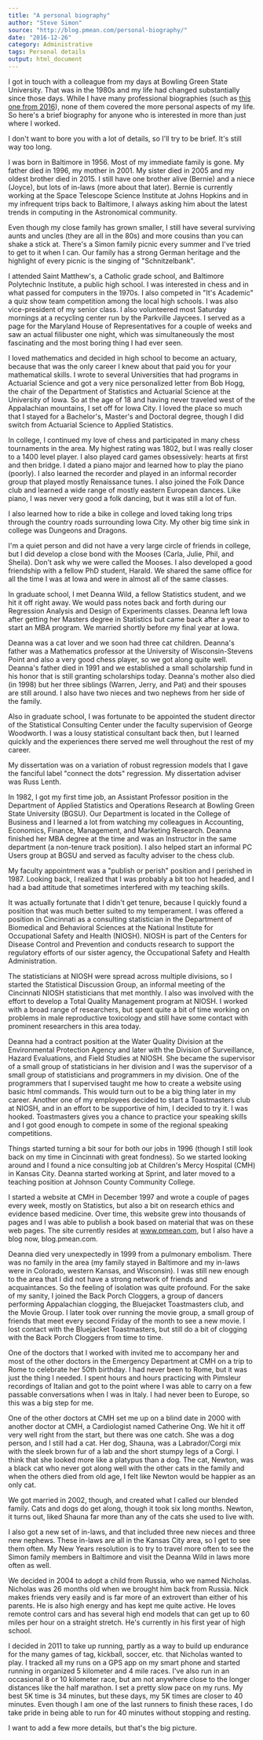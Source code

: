 ```yaml
---
title: "A personal biography"
author: "Steve Simon"
source: "http://blog.pmean.com/personal-biography/"
date: "2016-12-26"
category: Administrative
tags: Personal details
output: html_document
---
```


I got in touch with a colleague from my days at Bowling Green State University. That was in the 1980s and my life had changed substantially since those days. While I have many professional biographies (such as [this one from 2016](../biography-2016/index.html)), none of them covered the more personal aspects of my life. So here's a brief biography for anyone who is interested in more than just where I worked.

<!---More--->

I don't want to bore you with a lot of details, so I'll try to be brief. It's still way too long.

I was born in Baltimore in 1956. Most of my immediate family is gone. My father died in 1996, my mother in 2001. My sister died in 2005 and my oldest brother died in 2015. I still have one brother alive (Bernie) and a niece (Joyce), but lots of in-laws (more about that later). Bernie is currently working at the Space Telescope Science Institute at Johns Hopkins and in my infrequent trips back to Baltimore, I always asking him about the latest trends in computing in the Astronomical community.

Even though my close family has grown smaller, I still have several surviving aunts and uncles (they are all in the 80s) and more cousins than you can shake a stick at. There's a Simon family picnic every summer and I've tried to get to it when I can. Our family has a strong German heritage and the highlight of every picnic is the singing of "Schnitzelbank".

I attended Saint Matthew's, a Catholic grade school, and Baltimore Polytechnic Institute, a public high school. I was interested in chess and in what passed for computers in the 1970s. I also competed in "It's Academic" a quiz show team competition among the local high schools. I was also vice-president of my senior class. I also volunteered most Saturday mornings at a recycling center run by the Parkville Jaycees. I served as a page for the Maryland House of Representatives for a couple of weeks and saw an actual filibuster one night, which was simultaneously the most fascinating and the most boring thing I had ever seen.

I loved mathematics and decided in high school to become an actuary, because that was the only career I knew about that paid you for your mathematical skills. I wrote to several Universities that had programs in Actuarial Science and got a very nice personalized letter from Bob Hogg, the chair of the Department of Statistics and Actuarial Science at the University of Iowa. So at the age of 18 and having never traveled west of the Appalachian mountains, I set off for Iowa City. I loved the place so much that I stayed for a Bachelor's, Master's and Doctoral degree, though I did switch from Actuarial Science to Applied Statistics.

In college, I continued my love of chess and participated in many chess tournaments in the area. My highest rating was 1802, but I was really closer to a 1400 level player. I also played card games obsessively: hearts at first and then bridge. I dated a piano major and learned how to play the piano (poorly). I also learned the recorder and played in an informal recorder group that played mostly Renaissance tunes. I also joined the Folk Dance club and learned a wide range of mostly eastern European dances. Like piano, I was never very good a folk dancing, but it was still a lot of fun.

I also learned how to ride a bike in college and loved taking long trips through the country roads surrounding Iowa City. My other big time sink in college was Dungeons and Dragons.

I'm a quiet person and did not have a very large circle of friends in college, but I did develop a close bond with the Mooses (Carla, Julie, Phil, and Sheila). Don't ask why we were called the Mooses. I also developed a good friendship with a fellow PhD student, Harald. We shared the same office for all the time I was at Iowa and were in almost all of the same classes.

In graduate school, I met Deanna Wild, a fellow Statistics student, and we hit it off right away. We would pass notes back and forth during our Regression Analysis and Design of Experiments classes. Deanna left Iowa after getting her Masters degree in Statistics but came back after a year to start an MBA program. We married shortly before my final year at Iowa.

Deanna was a cat lover and we soon had three cat children. Deanna's father was a Mathematics professor at the University of Wisconsin-Stevens Point and also a very good chess player, so we got along quite well. Deanna's father died in 1991 and we established a small scholarship fund in his honor that is still granting scholarships today. Deanna's mother also died (in 1998) but her three siblings (Warren, Jerry, and Pat) and their spouses are still around. I also have two nieces and two nephews from her side of the family.

Also in graduate school, I was fortunate to be appointed the student director of the Statistical Consulting Center under the faculty supervision of George Woodworth. I was a lousy statistical consultant back then, but I learned quickly and the experiences there served me well throughout the rest of my career.

My dissertation was on a variation of robust regression models that I gave the fanciful label "connect the dots" regression. My dissertation adviser was Russ Lenth.

In 1982, I got my first time job, an Assistant Professor position in the Department of Applied Statistics and Operations Research at Bowling Green State University (BGSU). Our Department is located in the College of Business and I learned a lot from watching my colleagues in Accounting, Economics, Finance, Management, and Marketing Research. Deanna finished her MBA degree at the time and was an Instructor in the same department (a non-tenure track position). I also helped start an informal PC Users group at BGSU and served as faculty adviser to the chess club.

My faculty appointment was a "publish or perish" position and I perished in 1987. Looking back, I realized that I was probably a bit too hot headed, and I had a bad attitude that sometimes interfered with my teaching skills.

It was actually fortunate that I didn't get tenure, because I quickly found a position that was much better suited to my temperament. I was offered a position in Cincinnati as a consulting statistician in the Department of Biomedical and Behavioral Sciences at the National Institute for Occupational Safety and Health (NIOSH). NIOSH is part of the Centers for Disease Control and Prevention and conducts research to support the regulatory efforts of our sister agency, the Occupational Safety and Health Administration.

The statisticians at NIOSH were spread across multiple divisions, so I started the Statistical Discussion Group, an informal meeting of the Cincinnati NIOSH statisticians that met monthly. I also was involved with the effort to develop a Total Quality Management program at NIOSH. I worked with a broad range of researchers, but spent quite a bit of time working on problems in male reproductive toxicology and still have some contact with prominent researchers in this area today.

Deanna had a contract position at the Water Quality Division at the Environmental Protection Agency and later with the Division of Surveillance, Hazard Evaluations, and Field Studies at NIOSH. She became the supervisor of a small group of statisticians in her division and I was the supervisor of a small group of statisticians and programmers in my division. One of the programmers that I supervised taught me how to create a website using basic html commands. This would turn out to be a big thing later in my career. Another one of my employees decided to start a Toastmasters club at NIOSH, and in an effort to be supportive of him, I decided to try it. I was hooked. Toastmasters gives you a chance to practice your speaking skills and I got good enough to compete in some of the regional speaking competitions.

Things started turning a bit sour for both our jobs in 1996 (though I still look back on my time in Cincinnati with great fondness). So we started looking around and I found a nice consulting job at Children's Mercy Hospital (CMH) in Kansas City. Deanna started working at Sprint, and later moved to a teaching position at Johnson County Community College.

I started a website at CMH in December 1997 and wrote a couple of pages every week, mostly on Statistics, but also a bit on research ethics and evidence based medicine. Over time, this website grew into thousands of pages and I was able to publish a book based on material that was on these web pages. The site currently resides at www.pmean.com, but I also have a blog now, blog.pmean.com.

Deanna died very unexpectedly in 1999 from a pulmonary embolism. There was no family in the area (my family stayed in Baltimore and my in-laws were in Colorado, western Kansas, and Wisconsin). I was still new enough to the area that I did not have a strong network of friends and acquaintances. So the feeling of isolation was quite profound. For the sake of my sanity, I joined the Back Porch Cloggers, a group of dancers performing Appalachian clogging, the Bluejacket Toastmasters club, and the Movie Group. I later took over running the movie group, a small group of friends that meet every second Friday of the month to see a new movie. I lost contact with the Bluejacket Toastmasters, but still do a bit of clogging with the Back Porch Cloggers from time to time.

One of the doctors that I worked with invited me to accompany her and most of the other doctors in the Emergency Department at CMH on a trip to Rome to celebrate her 50th birthday. I had never been to Rome, but it was just the thing I needed. I spent hours and hours practicing with Pimsleur recordings of Italian and got to the point where I was able to carry on a few passable conversations when I was in Italy. I had never been to Europe, so this was a big step for me.

One of the other doctors at CMH set me up on a blind date in 2000 with another doctor at CMH, a Cardiologist named Catherine Ong. We hit it off very well right from the start, but there was one catch. She was a dog person, and I still had a cat. Her dog, Shauna, was a Labrador/Corgi mix with the sleek brown fur of a lab and the short stumpy legs of a Corgi. I think that she looked more like a platypus than a dog. The cat, Newton, was a black cat who never got along well with the other cats in the family and when the others died from old age, I felt like Newton would be happier as an only cat.

We got married in 2002, though, and created what I called our blended family. Cats and dogs do get along, though it took six long months. Newton, it turns out, liked Shauna far more than any of the cats she used to live with.

I also got a new set of in-laws, and that included three new nieces and three new nephews. These in-laws are all in the Kansas City area, so I get to see them often. My New Years resolution is to try to travel more often to see the Simon family members in Baltimore and visit the Deanna Wild in laws more often as well.

We decided in 2004 to adopt a child from Russia, who we named Nicholas. Nicholas was 26 months old when we brought him back from Russia. Nick makes friends very easily and is far more of an extrovert than either of his parents. He is also high energy and has kept me quite active. He loves remote control cars and has several high end models that can get up to 60 miles per hour on a straight stretch. He's currently in his first year of high school.

I decided in 2011 to take up running, partly as a way to build up endurance for the many games of tag, kickball, soccer, etc. that Nicholas wanted to play. I tracked all my runs on a GPS app on my smart phone and started running in organized 5 kilometer and 4 mile races. I've also run in an occasional 8 or 10 kilometer race, but am not anywhere close to the longer distances like the half marathon. I set a pretty slow pace on my runs. My best 5K time is 34 minutes, but these days, my 5K times are closer to 40 minutes. Even though I am one of the last runners to finish these races, I do take pride in being able to run for 40 minutes without stopping and resting.

I want to add a few more details, but that's the big picture.
